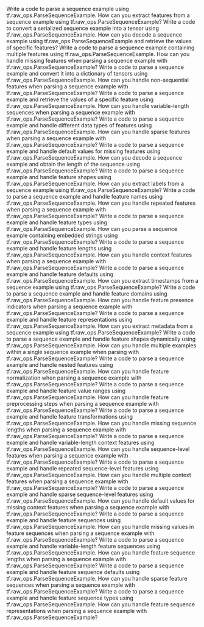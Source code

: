 Write a code to parse a sequence example using tf.raw_ops.ParseSequenceExample.
How can you extract features from a sequence example using tf.raw_ops.ParseSequenceExample?
Write a code to convert a serialized sequence example into a tensor using tf.raw_ops.ParseSequenceExample.
How can you decode a sequence example using tf.raw_ops.ParseSequenceExample and retrieve the values of specific features?
Write a code to parse a sequence example containing multiple features using tf.raw_ops.ParseSequenceExample.
How can you handle missing features when parsing a sequence example with tf.raw_ops.ParseSequenceExample?
Write a code to parse a sequence example and convert it into a dictionary of tensors using tf.raw_ops.ParseSequenceExample.
How can you handle non-sequential features when parsing a sequence example with tf.raw_ops.ParseSequenceExample?
Write a code to parse a sequence example and retrieve the values of a specific feature using tf.raw_ops.ParseSequenceExample.
How can you handle variable-length sequences when parsing a sequence example with tf.raw_ops.ParseSequenceExample?
Write a code to parse a sequence example and handle different data types of features using tf.raw_ops.ParseSequenceExample.
How can you handle sparse features when parsing a sequence example with tf.raw_ops.ParseSequenceExample?
Write a code to parse a sequence example and handle default values for missing features using tf.raw_ops.ParseSequenceExample.
How can you decode a sequence example and obtain the length of the sequence using tf.raw_ops.ParseSequenceExample?
Write a code to parse a sequence example and handle feature shapes using tf.raw_ops.ParseSequenceExample.
How can you extract labels from a sequence example using tf.raw_ops.ParseSequenceExample?
Write a code to parse a sequence example and handle feature names using tf.raw_ops.ParseSequenceExample.
How can you handle repeated features when parsing a sequence example with tf.raw_ops.ParseSequenceExample?
Write a code to parse a sequence example and handle feature types using tf.raw_ops.ParseSequenceExample.
How can you parse a sequence example containing embedded strings using tf.raw_ops.ParseSequenceExample?
Write a code to parse a sequence example and handle feature lengths using tf.raw_ops.ParseSequenceExample.
How can you handle context features when parsing a sequence example with tf.raw_ops.ParseSequenceExample?
Write a code to parse a sequence example and handle feature defaults using tf.raw_ops.ParseSequenceExample.
How can you extract timestamps from a sequence example using tf.raw_ops.ParseSequenceExample?
Write a code to parse a sequence example and handle feature domains using tf.raw_ops.ParseSequenceExample.
How can you handle feature presence indicators when parsing a sequence example with tf.raw_ops.ParseSequenceExample?
Write a code to parse a sequence example and handle feature representations using tf.raw_ops.ParseSequenceExample.
How can you extract metadata from a sequence example using tf.raw_ops.ParseSequenceExample?
Write a code to parse a sequence example and handle feature shapes dynamically using tf.raw_ops.ParseSequenceExample.
How can you handle multiple examples within a single sequence example when parsing with tf.raw_ops.ParseSequenceExample?
Write a code to parse a sequence example and handle nested features using tf.raw_ops.ParseSequenceExample.
How can you handle feature normalization when parsing a sequence example with tf.raw_ops.ParseSequenceExample?
Write a code to parse a sequence example and handle feature value ranges using tf.raw_ops.ParseSequenceExample.
How can you handle feature preprocessing steps when parsing a sequence example with tf.raw_ops.ParseSequenceExample?
Write a code to parse a sequence example and handle feature transformations using tf.raw_ops.ParseSequenceExample.
How can you handle missing sequence lengths when parsing a sequence example with tf.raw_ops.ParseSequenceExample?
Write a code to parse a sequence example and handle variable-length context features using tf.raw_ops.ParseSequenceExample.
How can you handle sequence-level features when parsing a sequence example with tf.raw_ops.ParseSequenceExample?
Write a code to parse a sequence example and handle repeated sequence-level features using tf.raw_ops.ParseSequenceExample.
How can you handle multiple context features when parsing a sequence example with tf.raw_ops.ParseSequenceExample?
Write a code to parse a sequence example and handle sparse sequence-level features using tf.raw_ops.ParseSequenceExample.
How can you handle default values for missing context features when parsing a sequence example with tf.raw_ops.ParseSequenceExample?
Write a code to parse a sequence example and handle feature sequences using tf.raw_ops.ParseSequenceExample.
How can you handle missing values in feature sequences when parsing a sequence example with tf.raw_ops.ParseSequenceExample?
Write a code to parse a sequence example and handle variable-length feature sequences using tf.raw_ops.ParseSequenceExample.
How can you handle feature sequence lengths when parsing a sequence example with tf.raw_ops.ParseSequenceExample?
Write a code to parse a sequence example and handle feature sequence defaults using tf.raw_ops.ParseSequenceExample.
How can you handle sparse feature sequences when parsing a sequence example with tf.raw_ops.ParseSequenceExample?
Write a code to parse a sequence example and handle feature sequence types using tf.raw_ops.ParseSequenceExample.
How can you handle feature sequence representations when parsing a sequence example with tf.raw_ops.ParseSequenceExample?